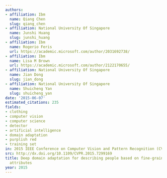 ```yaml
---
authors:
- affiliation: Ibm
  name: Qiang Chen
  slug: qiang_chen
- affiliation: National University Of Singapore
  name: Junshi Huang
  slug: junshi_huang
- affiliation: Ibm
  name: Rogerio Feris
  url: https://academic.microsoft.com/author/2031692738/
- affiliation: Ibm
  name: Lisa M Brown
  url: https://academic.microsoft.com/author/2122170655/
- affiliation: National University Of Singapore
  name: Jian Dong
  slug: jian_dong
- affiliation: National University Of Singapore
  name: Shuicheng Yan
  slug: shuicheng_yan
date: '2015-06-07'
estimated_citations: 235
fields:
- clothing
- computer vision
- computer science
- detector
- artificial intelligence
- domain adaptation
- purplish red
- training set
in: 2015 IEEE Conference on Computer Vision and Pattern Recognition (CVPR)
src: http://dx.doi.org/10.1109/CVPR.2015.7299169
title: Deep domain adaptation for describing people based on fine-grained clothing
  attributes
year: 2015
---
```

